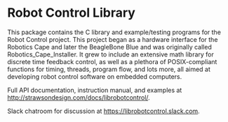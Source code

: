 Robot Control Library
===============================

This package contains the C library and example/testing programs for the Robot Control project. This project began as a hardware interface for the Robotics Cape and later the BeagleBone Blue and was originally called Robotics_Cape_Installer. It grew to include an extensive math library for discrete time feedback control, as well as a plethora of POSIX-compliant functions for timing, threads, program flow, and lots more, all aimed at developing robot control software on embedded computers.


Full API documentation, instruction manual, and examples at <http://strawsondesign.com/docs/librobotcontrol/>.

Slack chatroom for discussion at <https://librobotcontrol.slack.com>.
